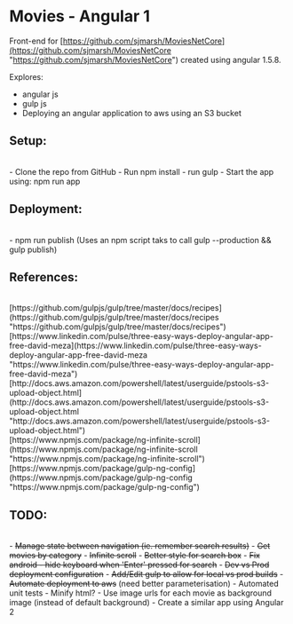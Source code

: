 # Movies - Angular 1 #

Front-end for [https://github.com/sjmarsh/MoviesNetCore](https://github.com/sjmarsh/MoviesNetCore "https://github.com/sjmarsh/MoviesNetCore") created using angular 1.5.8. 

Explores:  
- angular js  
- gulp js  
- Deploying an angular application to aws using an S3 bucket  

## Setup: ##
</br>
- Clone the repo from GitHub  
- Run npm install  
- run gulp  
- Start the app using: npm run app

## Deployment: ##
</br>
- npm run publish  
(Uses an npm script taks to call gulp --production && gulp publish)


## References: ##
</br>
[https://github.com/gulpjs/gulp/tree/master/docs/recipes](https://github.com/gulpjs/gulp/tree/master/docs/recipes "https://github.com/gulpjs/gulp/tree/master/docs/recipes")
</br>
[https://www.linkedin.com/pulse/three-easy-ways-deploy-angular-app-free-david-meza](https://www.linkedin.com/pulse/three-easy-ways-deploy-angular-app-free-david-meza "https://www.linkedin.com/pulse/three-easy-ways-deploy-angular-app-free-david-meza")
</br>
[http://docs.aws.amazon.com/powershell/latest/userguide/pstools-s3-upload-object.html](http://docs.aws.amazon.com/powershell/latest/userguide/pstools-s3-upload-object.html "http://docs.aws.amazon.com/powershell/latest/userguide/pstools-s3-upload-object.html")
</br>
[https://www.npmjs.com/package/ng-infinite-scroll](https://www.npmjs.com/package/ng-infinite-scroll "https://www.npmjs.com/package/ng-infinite-scroll")
</br>
[https://www.npmjs.com/package/gulp-ng-config](https://www.npmjs.com/package/gulp-ng-config "https://www.npmjs.com/package/gulp-ng-config")

## TODO: ##
</br>
- <del>Manage state between navigation (ie. remember search results)</del>  
- <del>Get movies by category</del>  
- <del>Infinite scroll</del>  
- <del>Better style for search box</del>   
- <del>Fix android - hide keyboard when 'Enter' pressed for search</del>  
- <del>Dev vs Prod deployment configuration</del>  
- <del>Add/Edit gulp to allow for local vs prod builds</del>  
- <del>Automate deployment to aws</del> (need better parameterisation)  
- Automated unit tests  
- Minify html?  
- Use image urls for each movie as background image (instead of default background)  
- Create a similar app using Angular 2  